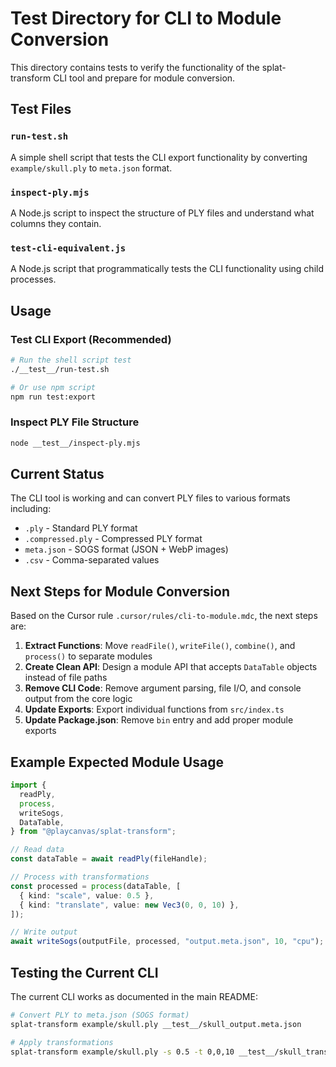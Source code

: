 # Test Directory for CLI to Module Conversion

This directory contains tests to verify the functionality of the splat-transform CLI tool and prepare for module conversion.

## Test Files

### `run-test.sh`

A simple shell script that tests the CLI export functionality by converting `example/skull.ply` to `meta.json` format.

### `inspect-ply.mjs`

A Node.js script to inspect the structure of PLY files and understand what columns they contain.

### `test-cli-equivalent.js`

A Node.js script that programmatically tests the CLI functionality using child processes.

## Usage

### Test CLI Export (Recommended)

```bash
# Run the shell script test
./__test__/run-test.sh

# Or use npm script
npm run test:export
```

### Inspect PLY File Structure

```bash
node __test__/inspect-ply.mjs
```

## Current Status

The CLI tool is working and can convert PLY files to various formats including:

- `.ply` - Standard PLY format
- `.compressed.ply` - Compressed PLY format
- `meta.json` - SOGS format (JSON + WebP images)
- `.csv` - Comma-separated values

## Next Steps for Module Conversion

Based on the Cursor rule `.cursor/rules/cli-to-module.mdc`, the next steps are:

1. **Extract Functions**: Move `readFile()`, `writeFile()`, `combine()`, and `process()` to separate modules
2. **Create Clean API**: Design a module API that accepts `DataTable` objects instead of file paths
3. **Remove CLI Code**: Remove argument parsing, file I/O, and console output from the core logic
4. **Update Exports**: Export individual functions from `src/index.ts`
5. **Update Package.json**: Remove `bin` entry and add proper module exports

## Example Expected Module Usage

```typescript
import {
  readPly,
  process,
  writeSogs,
  DataTable,
} from "@playcanvas/splat-transform";

// Read data
const dataTable = await readPly(fileHandle);

// Process with transformations
const processed = process(dataTable, [
  { kind: "scale", value: 0.5 },
  { kind: "translate", value: new Vec3(0, 0, 10) },
]);

// Write output
await writeSogs(outputFile, processed, "output.meta.json", 10, "cpu");
```

## Testing the Current CLI

The current CLI works as documented in the main README:

```bash
# Convert PLY to meta.json (SOGS format)
splat-transform example/skull.ply __test__/skull_output.meta.json

# Apply transformations
splat-transform example/skull.ply -s 0.5 -t 0,0,10 __test__/skull_transformed.meta.json
```
